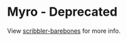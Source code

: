# Myro - Deprecated

View [scribbler-barebones](https://github.com/jarulsamy/scribbler-barebones) for more info. 
